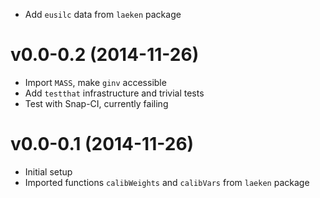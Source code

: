 - Add `eusilc` data from `laeken` package

v0.0-0.2 (2014-11-26)
===

- Import `MASS`, make `ginv` accessible
- Add `testthat` infrastructure and trivial tests
- Test with Snap-CI, currently failing

v0.0-0.1 (2014-11-26)
===

- Initial setup
- Imported functions `calibWeights` and `calibVars` from `laeken` package
